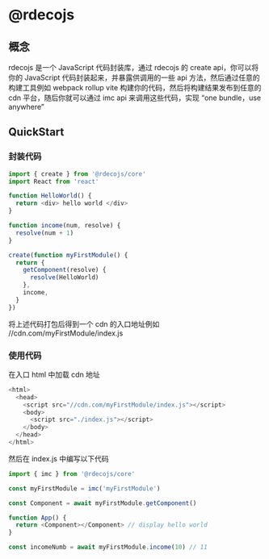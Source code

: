 # @rdecojs

## 概念

rdecojs 是一个 JavaScript 代码封装库，通过 rdecojs 的 create api，你可以将你的 JavaScript 代码封装起来，并暴露供调用的一些 api 方法，然后通过任意的构建工具例如 webpack rollup vite 构建你的代码，然后将构建结果发布到任意的 cdn 平台，随后你就可以通过 imc api 来调用这些代码，实现 “one bundle，use anywhere”

## QuickStart

### 封装代码

```js
import { create } from '@rdecojs/core'
import React from 'react'

function HelloWorld() {
  return <div> hello world </div>
}

function income(num, resolve) {
  resolve(num + 1)
}

create(function myFirstModule() {
  return {
    getComponent(resolve) {
      resolve(HelloWorld)
    },
    income,
  }
})
```

将上述代码打包后得到一个 cdn 的入口地址例如 //cdn.com/myFirstModule/index.js

### 使用代码

在入口 html 中加载 cdn 地址

```js
<html>
  <head>
    <script src="//cdn.com/myFirstModule/index.js"></script>
    <body>
      <script src="./index.js"></script>
    </body>
  </head>
</html>
```

然后在 index.js 中编写以下代码

```js
import { imc } from '@rdecojs/core'

const myFirstModule = imc('myFirstModule')

const Component = await myFirstModule.getComponent()

function App() {
  return <Component></Component> // display hello world
}

const incomeNumb = await myFirstModule.income(10) // 11
```

